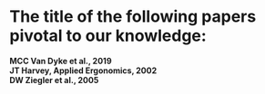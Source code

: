 # The title of the following papers pivotal to our knowledge:

**MCC Van Dyke et al., 2019**  
**JT Harvey, Applied Ergonomics, 2002**  
**DW Ziegler et al., 2005**  
